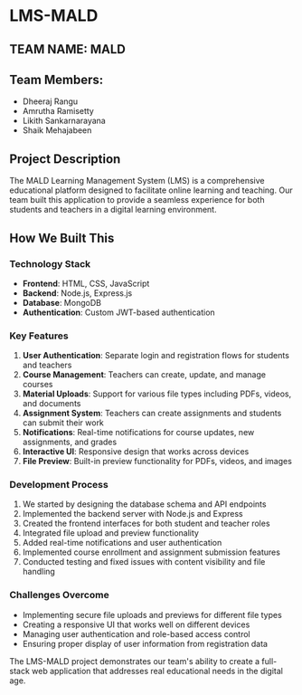 # LMS-MALD

## TEAM NAME: MALD

## Team Members:
- Dheeraj Rangu
- Amrutha Ramisetty
- Likith Sankarnarayana
- Shaik Mehajabeen

## Project Description

The MALD Learning Management System (LMS) is a comprehensive educational platform designed to facilitate online learning and teaching. Our team built this application to provide a seamless experience for both students and teachers in a digital learning environment.

## How We Built This

### Technology Stack
- **Frontend**: HTML, CSS, JavaScript
- **Backend**: Node.js, Express.js
- **Database**: MongoDB
- **Authentication**: Custom JWT-based authentication

### Key Features
1. **User Authentication**: Separate login and registration flows for students and teachers
2. **Course Management**: Teachers can create, update, and manage courses
3. **Material Uploads**: Support for various file types including PDFs, videos, and documents
4. **Assignment System**: Teachers can create assignments and students can submit their work
5. **Notifications**: Real-time notifications for course updates, new assignments, and grades
6. **Interactive UI**: Responsive design that works across devices
7. **File Preview**: Built-in preview functionality for PDFs, videos, and images

### Development Process
1. We started by designing the database schema and API endpoints
2. Implemented the backend server with Node.js and Express
3. Created the frontend interfaces for both student and teacher roles
4. Integrated file upload and preview functionality
5. Added real-time notifications and user authentication
6. Implemented course enrollment and assignment submission features
7. Conducted testing and fixed issues with content visibility and file handling

### Challenges Overcome
- Implementing secure file uploads and previews for different file types
- Creating a responsive UI that works well on different devices
- Managing user authentication and role-based access control
- Ensuring proper display of user information from registration data

The LMS-MALD project demonstrates our team's ability to create a full-stack web application that addresses real educational needs in the digital age.